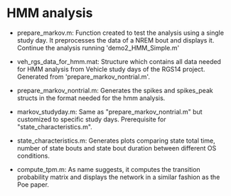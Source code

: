 # HMM analysis

- prepare_markov.m: Function created to test the analysis using a single study day. It preprocesses the data of a NREM bout and displays it. Continue the analysis running 'demo2_HMM_Simple.m'

- veh_rgs_data_for_hmm.mat: Structure which contains all data needed for HMM analysis from Vehicle study days of the RGS14 project. Generated from 'prepare_markov_nontrial.m'.

- prepare_markov_nontrial.m: Generates the spikes and spikes_peak structs in the format needed for the hmm analysis.
  
- markov_studyday.m: Same as "prepare_markov_nontrial.m" but customized to specific study days. Prerequisite for "state_characteristics.m".

- state_characteristics.m: Generates plots comparing state total time, number of state bouts and state bout duration between different OS conditions.
  
- compute_tpm.m: As name suggests, it computes the transition probability matrix and displays the network in a similar fashion as the Poe paper.  
